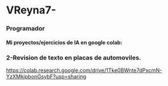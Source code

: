 # VReyna7-

### Programador 
#### Mi proyectos/ejercicios de IA en google colab: 


### 2-Revision de texto en placas de automoviles.
https://colab.research.google.com/drive/1Tke0BWnte7dPxcmN-YzXMkipbonGsybF?usp=sharing

